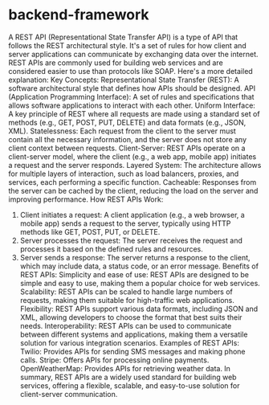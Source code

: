 # backend-framework
A REST API (Representational State Transfer API) is a type of API that follows the REST architectural style. It's a set of rules for how client and server applications can communicate by exchanging data over the internet. REST APIs are commonly used for building web services and are considered easier to use than protocols like SOAP. 
Here's a more detailed explanation:
Key Concepts:
Representational State Transfer (REST):
A software architectural style that defines how APIs should be designed. 
API (Application Programming Interface):
A set of rules and specifications that allows software applications to interact with each other. 
Uniform Interface:
A key principle of REST where all requests are made using a standard set of methods (e.g., GET, POST, PUT, DELETE) and data formats (e.g., JSON, XML). 
Statelessness:
Each request from the client to the server must contain all the necessary information, and the server does not store any client context between requests. 
Client-Server:
REST APIs operate on a client-server model, where the client (e.g., a web app, mobile app) initiates a request and the server responds. 
Layered System:
The architecture allows for multiple layers of interaction, such as load balancers, proxies, and services, each performing a specific function. 
Cacheable:
Responses from the server can be cached by the client, reducing the load on the server and improving performance. 
How REST APIs Work:
1. Client initiates a request:
A client application (e.g., a web browser, a mobile app) sends a request to the server, typically using HTTP methods like GET, POST, PUT, or DELETE. 
2. Server processes the request:
The server receives the request and processes it based on the defined rules and resources. 
3. Server sends a response:
The server returns a response to the client, which may include data, a status code, or an error message. 
Benefits of REST APIs: 
Simplicity and ease of use:
REST APIs are designed to be simple and easy to use, making them a popular choice for web services. 
Scalability:
REST APIs can be scaled to handle large numbers of requests, making them suitable for high-traffic web applications. 
Flexibility:
REST APIs support various data formats, including JSON and XML, allowing developers to choose the format that best suits their needs. 
Interoperability:
REST APIs can be used to communicate between different systems and applications, making them a versatile solution for various integration scenarios. 
Examples of REST APIs:
Twilio: Provides APIs for sending SMS messages and making phone calls.
Stripe: Offers APIs for processing online payments.
OpenWeatherMap: Provides APIs for retrieving weather data. 
In summary, REST APIs are a widely used standard for building web services, offering a flexible, scalable, and easy-to-use solution for client-server communication. 
